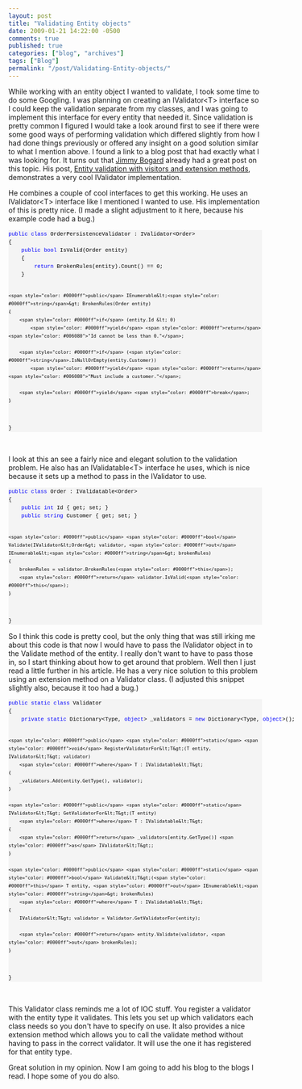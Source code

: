 ```yaml
---
layout: post
title: "Validating Entity objects"
date: 2009-01-21 14:22:00 -0500
comments: true
published: true
categories: ["blog", "archives"]
tags: ["Blog"]
permalink: "/post/Validating-Entity-objects/"
---
```

<!-- more -->

<p>While working with an entity object I wanted to validate, I took some time to do some Googling. I was planning on creating an IValidator&lt;T&gt; interface so I could keep the validation separate from my classes, and I was going to implement this interface for every entity that needed it. Since validation is pretty common I figured I would take a look around first to see if there were some good ways of performing validation which differed slightly from how I had done things previously or offered any insight on a good solution similar to what I mention above. I found a link to a blog post that had exactly what I was looking for. It turns out that <a href="http://www.lostechies.com/blogs/jimmy_bogard/default.aspx">Jimmy Bogard</a> already had a great post on this topic. His post, <a href="http://www.lostechies.com/blogs/jimmy_bogard/archive/2007/10/24/entity-validation-with-visitors-and-extension-methods.aspx">Entity validation with visitors and extension methods</a>, demonstrates a very cool IValidator implementation.</p>
<p>He combines a couple of cool interfaces to get this working. He uses an IValidator&lt;T&gt; interface like I mentioned I wanted to use. His implementation of this is pretty nice. (I made a slight adjustment to it here, because his example code had a bug.)</p>
<div>
<pre style="font-size: 8pt; margin: 0em; overflow: visible; width: 100%; color: black; line-height: 12pt; font-family: consolas, 'Courier New', courier, monospace; background-color: #f4f4f4; border-style: none; padding: 0px;"><span style="color: #0000ff">public</span> <span style="color: #0000ff">class</span> OrderPersistenceValidator : IValidator&lt;Order&gt;
{
    <span style="color: #0000ff">public</span> <span style="color: #0000ff">bool</span> IsValid(Order entity)
    {
        <span style="color: #0000ff">return</span> BrokenRules(entity).Count() == 0;
    }

    <span style="color: #0000ff">public</span> IEnumerable&lt;<span style="color: #0000ff">string</span>&gt; BrokenRules(Order entity)
    {
        <span style="color: #0000ff">if</span> (entity.Id &lt; 0)
            <span style="color: #0000ff">yield</span> <span style="color: #0000ff">return</span> <span style="color: #006080">"Id cannot be less than 0."</span>;

        <span style="color: #0000ff">if</span> (<span style="color: #0000ff">string</span>.IsNullOrEmpty(entity.Customer))
            <span style="color: #0000ff">yield</span> <span style="color: #0000ff">return</span> <span style="color: #006080">"Must include a customer."</span>;

        <span style="color: #0000ff">yield</span> <span style="color: #0000ff">break</span>;
    }
}
</pre>
</div>
<p>&nbsp;</p>
<p>I look at this an see a fairly nice and elegant solution to the validation problem. He also has an IValidatable&lt;T&gt; interface he uses, which is nice because it sets up a method to pass in the IValidator to use.</p>
<div>
<pre style="font-size: 8pt; margin: 0em; overflow: visible; width: 100%; color: black; line-height: 12pt; font-family: consolas, 'Courier New', courier, monospace; background-color: #f4f4f4; border-style: none; padding: 0px;"><span style="color: #0000ff">public</span> <span style="color: #0000ff">class</span> Order : IValidatable&lt;Order&gt;
{
    <span style="color: #0000ff">public</span> <span style="color: #0000ff">int</span> Id { get; set; }
    <span style="color: #0000ff">public</span> <span style="color: #0000ff">string</span> Customer { get; set; }

    <span style="color: #0000ff">public</span> <span style="color: #0000ff">bool</span> Validate(IValidator&lt;Order&gt; validator, <span style="color: #0000ff">out</span> IEnumerable&lt;<span style="color: #0000ff">string</span>&gt; brokenRules)
    {
        brokenRules = validator.BrokenRules(<span style="color: #0000ff">this</span>);
        <span style="color: #0000ff">return</span> validator.IsValid(<span style="color: #0000ff">this</span>);
    }
}
</pre>
</div>
<p>So I think this code is pretty cool, but the only thing that was still irking me about this code is that now I would have to pass the IValidator object in to the Validate method of the entity. I really don't want to have to pass those in, so I start thinking about how to get around that problem. Well then I just read a little further in his article. He has a very nice solution to this problem using an extension method on a Validator class. (I adjusted this snippet slightly also, because it too had a bug.)</p>
<div>
<pre style="font-size: 8pt; margin: 0em; overflow: visible; width: 100%; color: black; line-height: 12pt; font-family: consolas, 'Courier New', courier, monospace; background-color: #f4f4f4; border-style: none; padding: 0px;"><span style="color: #0000ff">public</span> <span style="color: #0000ff">static</span> <span style="color: #0000ff">class</span> Validator
{
    <span style="color: #0000ff">private</span> <span style="color: #0000ff">static</span> Dictionary&lt;Type, <span style="color: #0000ff">object</span>&gt; _validators = <span style="color: #0000ff">new</span> Dictionary&lt;Type, <span style="color: #0000ff">object</span>&gt;();

    <span style="color: #0000ff">public</span> <span style="color: #0000ff">static</span> <span style="color: #0000ff">void</span> RegisterValidatorFor&lt;T&gt;(T entity, IValidator&lt;T&gt; validator)
        <span style="color: #0000ff">where</span> T : IValidatable&lt;T&gt;
    {
        _validators.Add(entity.GetType(), validator);
    }

    <span style="color: #0000ff">public</span> <span style="color: #0000ff">static</span> IValidator&lt;T&gt; GetValidatorFor&lt;T&gt;(T entity)
        <span style="color: #0000ff">where</span> T : IValidatable&lt;T&gt;
    {
        <span style="color: #0000ff">return</span> _validators[entity.GetType()] <span style="color: #0000ff">as</span> IValidator&lt;T&gt;;
    }

    <span style="color: #0000ff">public</span> <span style="color: #0000ff">static</span> <span style="color: #0000ff">bool</span> Validate&lt;T&gt;(<span style="color: #0000ff">this</span> T entity, <span style="color: #0000ff">out</span> IEnumerable&lt;<span style="color: #0000ff">string</span>&gt; brokenRules)
        <span style="color: #0000ff">where</span> T : IValidatable&lt;T&gt;
    {
        IValidator&lt;T&gt; validator = Validator.GetValidatorFor(entity);

        <span style="color: #0000ff">return</span> entity.Validate(validator, <span style="color: #0000ff">out</span> brokenRules);
    }
}
</pre>
</div>
<p>&nbsp;</p>
<p>This Validator class reminds me a lot of IOC stuff. You register a validator with the entity type it validates. This lets you set up which validators each class needs so you don't have to specify on use. It also provides a nice extension method which allows you to call the validate method without having to pass in the correct validator. It will use the one it has registered for that entity type.</p>
<p>Great solution in my opinion. Now I am going to add his blog to the blogs I read. I hope some of you do also.</p>
